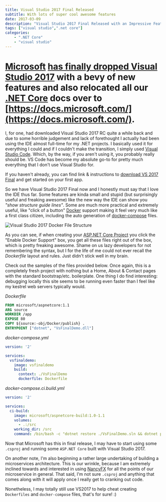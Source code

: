 ```yaml
---
title: Visual Studio 2017 Final Released
subtitle: With lots of super cool awesome features
date: 2017-03-09
description: "Visual Studio 2017 Final Released with an Impressive Feature Set"
tags: ["visual studio",".net core"]
categories:
    - ".NET Core"
    - "visual studio"
---
```


# [Microsoft](http://www.microsoft.com) [has finally dropped Visual Studio 2017](https://www.visualstudio.com/vs/whatsnew/) with a bevy of new features and also relocated all our [.NET Core](https://dot.net) docs over to [https://docs.microsoft.com/](https://docs.microsoft.com/).

I, for one, had downloaded Visual Studio 2017 RC quite a while back and due to some horrible judgement and lack of forethought I actually had been using the IDE almost full-time for my .NET projects.  I basically used it for everything I could and if I couldn't make the transition, I simply used [Visual Studio Code](https://code.visualstudio.com).  Which, by the way, if you aren't using it, you probably really should be.  VS Code has become my absolute go-to for pretty much everything that I don't use Visual Studio for.

If you haven't already, you can find link & instructions to [download VS 2017 Final](https://docs.microsoft.com/en-us/aspnet/core/tutorials/first-mvc-app/start-mvc) and get started on your first app.

So we have Visual Studio 2017 Final now and I honestly must say that I love the IDE thus far.  Some features are kinda small and stupid (but surprisingly useful and freaking awesome) like the new way the IDE can show you _"show structure guide lines"_.  Some are much more practical and extremely useful, like "click of a button" [Docker](https://docker.com) support making it feel very much like a first class citizen, including the auto generation of [docker-compose](https://docs.docker.com/compose/) files.

![Visual Studio 2017 Docker File Structure](http://i.imgur.com/axsA6Xl.png)

As you can see, if when creating your [ASP.NET Core Project](http://docs.microsfot.com) you click the "Enable Docker  Support" box, you get all these files right out of the box, which is pretty freaking awesome.  Shame on us lazy developers for not remembering the syntax, but I for the life of me could not ever recall the _Dockerfile_ layout and rules.  Just didn't stick well in my brain.

Check out the samples of the files provided below.  Once again, this is a completely fresh project with nothing but a Home, About & Contact pages with the standard bootstrap/etc. boilerplate.  One thing I do find interesting: debugging locally this site seems to be running even faster than I feel like my kestrel web servers typically would.

_Dockerfile_

```dockerfile
FROM microsoft/aspnetcore:1.1
ARG source
WORKDIR /app
EXPOSE 80
COPY ${source:-obj/Docker/publish} .
ENTRYPOINT ["dotnet", "VsFinalDemo.dll"]

```

_docker-compose.yml_

```yml
version: '2'

services:
  vsfinaldemo:
    image: vsfinaldemo
    build:
      context: ./VsFinalDemo
      dockerfile: Dockerfile

```
_docker-compose.ci.build.yml_

```yml
version: '2'

services:
  ci-build:
    image: microsoft/aspnetcore-build:1.0-1.1
    volumes:
      - .:/src
    working_dir: /src
    command: /bin/bash -c "dotnet restore ./VsFinalDemo.sln && dotnet publish ./VsFinalDemo.sln -c Release -o ./obj/Docker/publish"

```

Now that Microsoft has this in final release, I may have to start using some `.csproj` and running some `ASP.NET Core` built with Visual Studio 2017.

On another note, I'm also beginning a rather large undertaking of building a microservices architecture.  This is our wrinkle, because I am extremely inclined towards and interested in using [NancyFX](https://nancyfx.org) for all the points of our microservice in general.  That said, I'm not sure `.csproj` and anything that comes along with it will apply once I really get to cranking out code.

Nonetheless, I may totally still use VS2017 to help cheat creating `Dockerfiles` and `docker-compose` files, that's for sure! :)